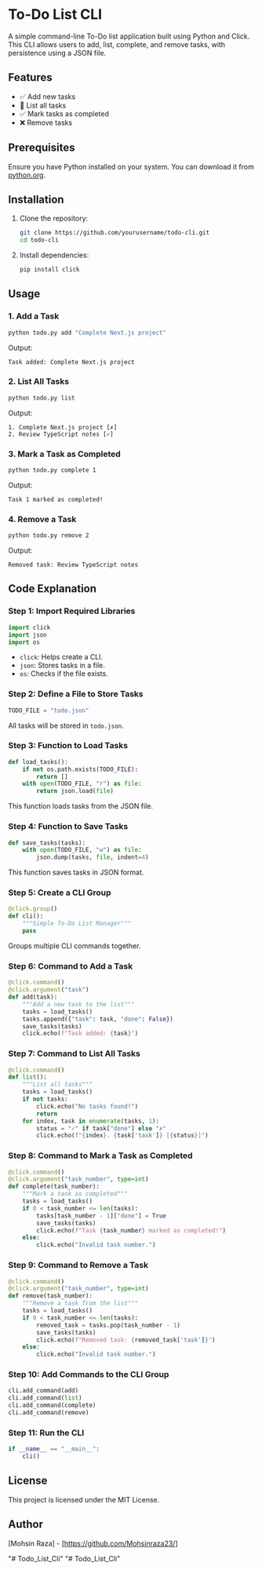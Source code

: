 # To-Do List CLI

A simple command-line To-Do list application built using Python and Click. This CLI allows users to add, list, complete, and remove tasks, with persistence using a JSON file.

## Features
- ✅ Add new tasks
- 📜 List all tasks
- ✅ Mark tasks as completed
- ❌ Remove tasks

## Prerequisites
Ensure you have Python installed on your system. You can download it from [python.org](https://www.python.org/downloads/).

## Installation
1. Clone the repository:
   ```sh
   git clone https://github.com/yourusername/todo-cli.git
   cd todo-cli
   ```

2. Install dependencies:
   ```sh
   pip install click
   ```

## Usage

### 1. Add a Task
```sh
python todo.py add "Complete Next.js project"
```
Output:
```
Task added: Complete Next.js project
```

### 2. List All Tasks
```sh
python todo.py list
```
Output:
```
1. Complete Next.js project [✗]
2. Review TypeScript notes [✓]
```

### 3. Mark a Task as Completed
```sh
python todo.py complete 1
```
Output:
```
Task 1 marked as completed!
```

### 4. Remove a Task
```sh
python todo.py remove 2
```
Output:
```
Removed task: Review TypeScript notes
```

## Code Explanation

### Step 1: Import Required Libraries
```python
import click
import json
import os
```
- `click`: Helps create a CLI.
- `json`: Stores tasks in a file.
- `os`: Checks if the file exists.

### Step 2: Define a File to Store Tasks
```python
TODO_FILE = "todo.json"
```
All tasks will be stored in `todo.json`.

### Step 3: Function to Load Tasks
```python
def load_tasks():
    if not os.path.exists(TODO_FILE):
        return []
    with open(TODO_FILE, "r") as file:
        return json.load(file)
```
This function loads tasks from the JSON file.

### Step 4: Function to Save Tasks
```python
def save_tasks(tasks):
    with open(TODO_FILE, "w") as file:
        json.dump(tasks, file, indent=4)
```
This function saves tasks in JSON format.

### Step 5: Create a CLI Group
```python
@click.group()
def cli():
    """Simple To-Do List Manager"""
    pass
```
Groups multiple CLI commands together.

### Step 6: Command to Add a Task
```python
@click.command()
@click.argument("task")
def add(task):
    """Add a new task to the list"""
    tasks = load_tasks()
    tasks.append({"task": task, "done": False})
    save_tasks(tasks)
    click.echo(f"Task added: {task}")
```

### Step 7: Command to List All Tasks
```python
@click.command()
def list():
    """List all tasks"""
    tasks = load_tasks()
    if not tasks:
        click.echo("No tasks found!")
        return
    for index, task in enumerate(tasks, 1):
        status = "✓" if task["done"] else "✗"
        click.echo(f"{index}. {task['task']} [{status}]")
```

### Step 8: Command to Mark a Task as Completed
```python
@click.command()
@click.argument("task_number", type=int)
def complete(task_number):
    """Mark a task as completed"""
    tasks = load_tasks()
    if 0 < task_number <= len(tasks):
        tasks[task_number - 1]["done"] = True
        save_tasks(tasks)
        click.echo(f"Task {task_number} marked as completed!")
    else:
        click.echo("Invalid task number.")
```

### Step 9: Command to Remove a Task
```python
@click.command()
@click.argument("task_number", type=int)
def remove(task_number):
    """Remove a task from the list"""
    tasks = load_tasks()
    if 0 < task_number <= len(tasks):
        removed_task = tasks.pop(task_number - 1)
        save_tasks(tasks)
        click.echo(f"Removed task: {removed_task['task']}")
    else:
        click.echo("Invalid task number.")
```

### Step 10: Add Commands to the CLI Group
```python
cli.add_command(add)
cli.add_command(list)
cli.add_command(complete)
cli.add_command(remove)
```

### Step 11: Run the CLI
```python
if __name__ == "__main__":
    cli()
```

## License
This project is licensed under the MIT License.

## Author
[Mohsin Raza] - [https://github.com/Mohsinraza23/]

"# Todo_List_Cli" 
"# Todo_List_Cli" 
